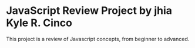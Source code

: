 # JavaScript Review Project by jhia Kyle R. Cinco
This project is a review of Javascript concepts, from beginner to advanced.